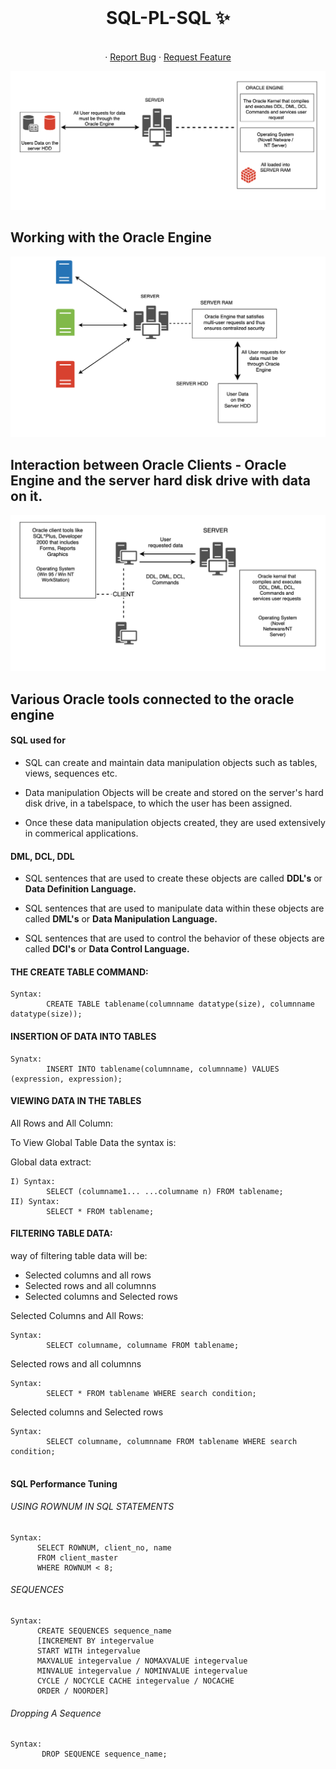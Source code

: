 <!-- PROJECT LOGO -->
<br />
<p align="center">
  <h1 align="center">SQL-PL-SQL ✨</h1>

  <p align="center">
    <br />
    ·
    <a href="https://github.com/abhinavkorpal/SQL-PL-SQL/issues">Report Bug</a>
    ·
    <a href="https://github.com/abhinavkorpal/SQL-PL-SQL/issues">Request Feature</a>
  </p>
</p>

![](https://github.com/abhinavkorpal/SQL-PL-SQL/blob/master/images/oracle_engine.png)
## Working with the Oracle Engine

![](https://github.com/abhinavkorpal/SQL-PL-SQL/blob/master/images/oracle_client_oracle_engine.png)
## Interaction between Oracle Clients - Oracle Engine and the server hard disk drive with data on it.

![](https://github.com/abhinavkorpal/SQL-PL-SQL/blob/master/images/oracle_tool_oracle_engine.png)
## Various Oracle tools connected to the oracle engine

#### SQL used for

- SQL can create and maintain data manipulation objects such as tables, views, sequences etc.

- Data manipulation Objects will be create and stored on the server's hard disk drive, in a tabelspace, to which the user has been assigned.

- Once these data manipulation objects created, they are used extensively in commerical applications.

#### DML, DCL, DDL

- SQL sentences that are used to create these objects are called **DDL's** or **Data Definition Language.**

- SQL sentences that are used to manipulate data within these objects are called **DML's** or **Data Manipulation Language.**

- SQL sentences that are used to control the behavior of these objects are called **DCl's** or **Data Control Language.**

#### THE CREATE TABLE COMMAND:
```
Syntax:
        CREATE TABLE tablename(columnname datatype(size), columnname datatype(size));
```        
        
#### INSERTION OF DATA INTO TABLES
```
Synatx: 
        INSERT INTO tablename(columnname, columnname) VALUES (expression, expression);
```
#### VIEWING DATA IN THE TABLES

All Rows and All Column:

To View Global Table Data the syntax is:

Global data extract:
```
I) Syntax:
        SELECT (columname1... ...columname n) FROM tablename;
II) Syntax:
        SELECT * FROM tablename;
```
#### FILTERING TABLE DATA:
way of filtering table data will be:
- Selected columns and all rows
- Selected rows and all columnns
- Selected columns and Selected rows

Selected Columns and All Rows:
```
Syntax: 
        SELECT columname, columname FROM tablename;
```
Selected rows and all columnns
```
Syntax: 
        SELECT * FROM tablename WHERE search condition;
```
Selected columns and Selected rows
```
Syntax:
        SELECT columname, columnname FROM tablename WHERE search condition;
        
```

#### SQL Performance Tuning

###### USING ROWNUM IN SQL STATEMENTS
```
Syntax: 
      SELECT ROWNUM, client_no, name
      FROM client_master
      WHERE ROWNUM < 8;
```

###### SEQUENCES
```
Syntax:
      CREATE SEQUENCES sequence_name 
      [INCREMENT BY integervalue 
      START WITH integervalue 
      MAXVALUE integervalue / NOMAXVALUE integervalue 
      MINVALUE integervalue / NOMINVALUE integervalue 
      CYCLE / NOCYCLE CACHE integervalue / NOCACHE 
      ORDER / NOORDER]
```

###### Dropping A Sequence
```
Syntax: 
       DROP SEQUENCE sequence_name;
```






